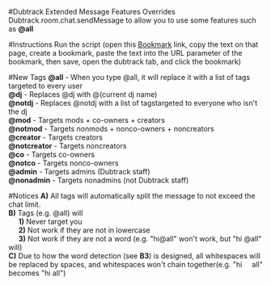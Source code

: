 #Dubtrack Extended Message Features
Overrides Dubtrack.room.chat.sendMessage to allow you to use some features such as <b>@all</b>

#Instructions
Run the script (open this <a href="https://rawgit.com/fatboysraidmcdonalds/Dutrack-Extended-Message-Features/master/Bookmark.js" target="_blank">Bookmark</a> link, copy the text on that page, create a bookmark, paste the text into the URL parameter of the bookmark, then save, open the dubtrack tab, and click the bookmark)

#New Tags
<b>@all</b> - When you type @all, it will replace it with a list of tags targeted to every user <br />
<b>@dj</b> - Replaces @dj with @(current dj name) <br />
<b>@notdj</b> - Replaces @notdj with a list of tagstargeted to everyone who isn't the dj <br />
<b>@mod</b> - Targets mods + co-owners + creators <br />
<b>@notmod</b> - Targets nonmods + nonco-owners + noncreators <br />
<b>@creator</b> - Targets creators <br />
<b>@notcreator</b> - Targets noncreators <br />
<b>@co</b> - Targets co-owners <br />
<b>@notco</b> - Targets nonco-owners <br />
<b>@admin</b> - Targets admins (Dubtrack staff) <br />
<b>@nonadmin</b> - Targets nonadmins (not Dubtrack staff) <br />

#Notices
<b>A)</b> All tags will automatically split the message to not exceed the chat limit. <br />
<b>B)</b> Tags (e.g. @all) will <br />
&nbsp;&nbsp;&nbsp;&nbsp;&nbsp;<b>1)</b> Never target you <br />
&nbsp;&nbsp;&nbsp;&nbsp;&nbsp;<b>2)</b> Not work if they are not in lowercase <br />
&nbsp;&nbsp;&nbsp;&nbsp;&nbsp;<b>3)</b> Not work if they are not a word (e.g. "hi@all" won't work, but "hi @all" will) <br />
<b>C)</b> Due to how the word detection (see <b>B3</b>) is designed, all whitespaces will be replaced by spaces, and whitespaces won't chain together(e.g. "hi&nbsp;&nbsp;&nbsp;&nbsp;&nbsp;all" becomes "hi&nbsp;all") <br />
